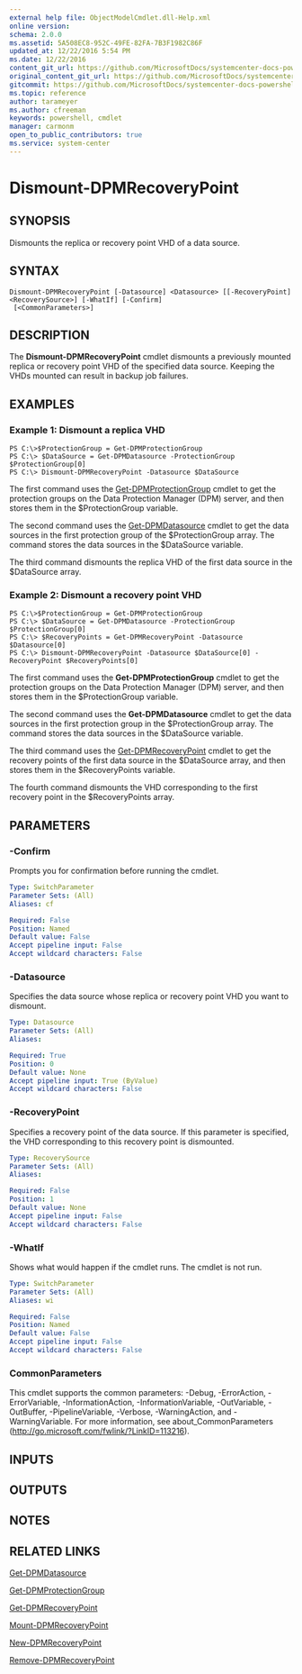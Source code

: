```yaml
---
external help file: ObjectModelCmdlet.dll-Help.xml
online version: 
schema: 2.0.0
ms.assetid: 5A508EC8-952C-49FE-82FA-7B3F1982C86F
updated_at: 12/22/2016 5:54 PM
ms.date: 12/22/2016
content_git_url: https://github.com/MicrosoftDocs/systemcenter-docs-powershell/blob/master/systemcenter-cmdlets/SystemCenter2016/DataProtectionManager/vlatest/Dismount-DPMRecoveryPoint.md
original_content_git_url: https://github.com/MicrosoftDocs/systemcenter-docs-powershell/blob/master/systemcenter-cmdlets/SystemCenter2016/DataProtectionManager/vlatest/Dismount-DPMRecoveryPoint.md
gitcommit: https://github.com/MicrosoftDocs/systemcenter-docs-powershell/blob/17c3a51bd892aad46c731d9f381f0704b4815004/systemcenter-cmdlets/SystemCenter2016/DataProtectionManager/vlatest/Dismount-DPMRecoveryPoint.md
ms.topic: reference
author: tarameyer
ms.author: cfreeman
keywords: powershell, cmdlet
manager: carmonm
open_to_public_contributors: true
ms.service: system-center
---
```


# Dismount-DPMRecoveryPoint

## SYNOPSIS
Dismounts the replica or recovery point VHD of a data source.

## SYNTAX

```
Dismount-DPMRecoveryPoint [-Datasource] <Datasource> [[-RecoveryPoint] <RecoverySource>] [-WhatIf] [-Confirm]
 [<CommonParameters>]
```

## DESCRIPTION
The **Dismount-DPMRecoveryPoint** cmdlet dismounts a previously mounted replica or recovery point VHD of the specified data source.
Keeping the VHDs mounted can result in backup job failures.

## EXAMPLES

### Example 1: Dismount a replica VHD
```
PS C:\>$ProtectionGroup = Get-DPMProtectionGroup
PS C:\> $DataSource = Get-DPMDatasource -ProtectionGroup $ProtectionGroup[0]
PS C:\> Dismount-DPMRecoveryPoint -Datasource $DataSource
```

The first command uses the [Get-DPMProtectionGroup](./Get-DPMProtectionGroup.md) cmdlet to get the protection groups on the Data Protection Manager (DPM) server, and then stores them in the $ProtectionGroup variable.

The second command uses the [Get-DPMDatasource](./Get-DPMDatasource.md) cmdlet to get the data sources in the first protection group of the $ProtectionGroup array.
The command stores the data sources in the $DataSource variable.

The third command dismounts the replica VHD of the first data source in the $DataSource array.

### Example 2: Dismount a recovery point VHD
```
PS C:\>$ProtectionGroup = Get-DPMProtectionGroup
PS C:\> $DataSource = Get-DPMDatasource -ProtectionGroup $ProtectionGroup[0]
PS C:\> $RecoveryPoints = Get-DPMRecoveryPoint -Datasource $Datasource[0]
PS C:\> Dismount-DPMRecoveryPoint -Datasource $DataSource[0] -RecoveryPoint $RecoveryPoints[0]
```

The first command uses the **Get-DPMProtectionGroup** cmdlet to get the protection groups on the Data Protection Manager (DPM) server, and then stores them in the $ProtectionGroup variable.

The second command uses the **Get-DPMDatasource** cmdlet to get the data sources in the first protection group in the $ProtectionGroup array.
The command stores the data sources in the $DataSource variable.

The third command uses the [Get-DPMRecoveryPoint](./Get-DPMRecoveryPoint.md) cmdlet to get the recovery points of the first data source in the $DataSource array, and then stores them in the $RecoveryPoints variable.

The fourth command dismounts the VHD corresponding to the first recovery point in the $RecoveryPoints array.

## PARAMETERS

### -Confirm
Prompts you for confirmation before running the cmdlet.

```yaml
Type: SwitchParameter
Parameter Sets: (All)
Aliases: cf

Required: False
Position: Named
Default value: False
Accept pipeline input: False
Accept wildcard characters: False
```

### -Datasource
Specifies the data source whose replica or recovery point VHD you want to dismount.

```yaml
Type: Datasource
Parameter Sets: (All)
Aliases: 

Required: True
Position: 0
Default value: None
Accept pipeline input: True (ByValue)
Accept wildcard characters: False
```

### -RecoveryPoint
Specifies a recovery point of the data source.
If this parameter is specified, the VHD corresponding to this recovery point is dismounted.

```yaml
Type: RecoverySource
Parameter Sets: (All)
Aliases: 

Required: False
Position: 1
Default value: None
Accept pipeline input: False
Accept wildcard characters: False
```

### -WhatIf
Shows what would happen if the cmdlet runs.
The cmdlet is not run.

```yaml
Type: SwitchParameter
Parameter Sets: (All)
Aliases: wi

Required: False
Position: Named
Default value: False
Accept pipeline input: False
Accept wildcard characters: False
```

### CommonParameters
This cmdlet supports the common parameters: -Debug, -ErrorAction, -ErrorVariable, -InformationAction, -InformationVariable, -OutVariable, -OutBuffer, -PipelineVariable, -Verbose, -WarningAction, and -WarningVariable. For more information, see about_CommonParameters (http://go.microsoft.com/fwlink/?LinkID=113216).

## INPUTS

## OUTPUTS

## NOTES

## RELATED LINKS

[Get-DPMDatasource](xref:SystemCenter2016/DataProtectionManager/vlatest/Get-DPMDatasource.md)

[Get-DPMProtectionGroup](xref:SystemCenter2016/DataProtectionManager/vlatest/Get-DPMProtectionGroup.md)

[Get-DPMRecoveryPoint](xref:SystemCenter2016/DataProtectionManager/vlatest/Get-DPMRecoveryPoint.md)

[Mount-DPMRecoveryPoint](xref:SystemCenter2016/DataProtectionManager/vlatest/Mount-DPMRecoveryPoint.md)

[New-DPMRecoveryPoint](xref:SystemCenter2016/DataProtectionManager/vlatest/New-DPMRecoveryPoint.md)

[Remove-DPMRecoveryPoint](xref:SystemCenter2016/DataProtectionManager/vlatest/Remove-DPMRecoveryPoint.md)
